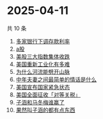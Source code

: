 # 2025-04-11

共 10 条

<!-- BEGIN ZHIHUSEARCH -->
<!-- 最后更新时间 Fri Apr 11 2025 12:27:59 GMT+0800 (China Standard Time) -->
1. [多家银行下调存款利率](https://www.zhihu.com/search?q=多家银行下调存款利率)
1. [a股](https://www.zhihu.com/search?q=a股)
1. [美股三大指数集体收跌](https://www.zhihu.com/search?q=美股三大指数集体收跌)
1. [美国重新工业化有多难](https://www.zhihu.com/search?q=美国重新工业化有多难)
1. [为什么河流能劈开山脉](https://www.zhihu.com/search?q=为什么河流能劈开山脉)
1. [中年夫妻之间最简单的情话是什么](https://www.zhihu.com/search?q=中年夫妻之间最简单的情话是什么)
1. [美国宣布国家紧急状态](https://www.zhihu.com/search?q=美国宣布国家紧急状态)
1. [美国全面征收「对等关税」](https://www.zhihu.com/search?q=美国全面征收「对等关税」)
1. [子涵和马冬梅谁赢了](https://www.zhihu.com/search?q=子涵和马冬梅谁赢了)
1. [果然叫子涵的都有点东西](https://www.zhihu.com/search?q=果然叫子涵的都有点东西)
<!-- END ZHIHUSEARCH -->
